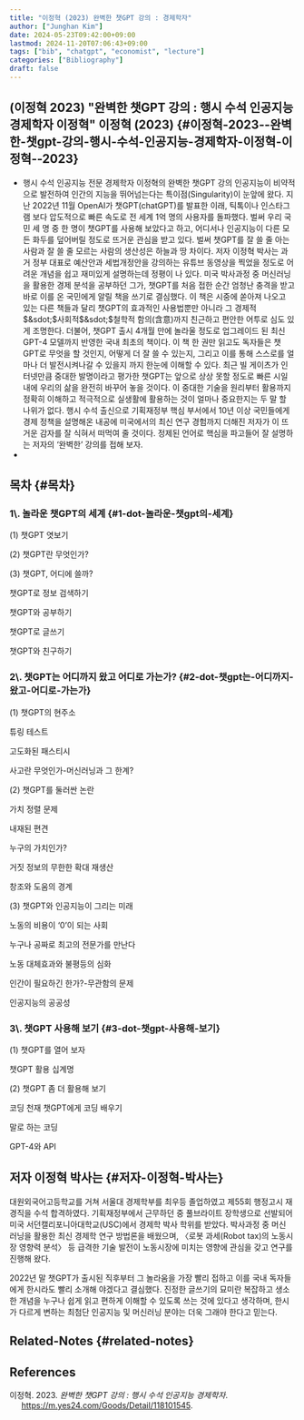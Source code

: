 ```yaml
---
title: "이정혁 (2023) 완벽한 챗GPT 강의 : 경제학자"
author: ["Junghan Kim"]
date: 2024-05-23T09:42:00+09:00
lastmod: 2024-11-20T07:06:43+09:00
tags: ["bib", "chatgpt", "economist", "lecture"]
categories: ["Bibliography"]
draft: false
---
```


## (이정혁 2023) "완벽한 챗GPT 강의 : 행시 수석 인공지능 경제학자 이정혁" 이정혁 (2023) {#이정혁-2023--완벽한-챗gpt-강의-행시-수석-인공지능-경제학자-이정혁-이정혁--2023}

-   행시 수석 인공지능 전문 경제학자 이정혁의 완벽한 챗GPT 강의 인공지능이 비약적으로 발전하여 인간의 지능을 뛰어넘는다는 특이점(Singularity)이 눈앞에 왔다. 지난 2022년 11월 OpenAI가 챗GPT(chatGPT)를 발표한 이래, 틱톡이나 인스타그램 보다 압도적으로 빠른 속도로 전 세계 1억 명의 사용자를 돌파했다. 벌써 우리 국민 세 명 중 한 명이 챗GPT를 사용해 보았다고 하고, 어디서나 인공지능이 다른 모든 화두를 덮어버릴 정도로 뜨거운 관심을 받고 있다. 벌써 챗GPT를 잘 쓸 줄 아는 사람과 잘 쓸 줄 모르는 사람의 생산성은 하늘과 땅 차이다. 저자 이정혁 박사는 과거 정부 대표로 예산안과 세법개정안을 강의하는 유튜브 동영상을 찍었을 정도로 어려운 개념을 쉽고 재미있게 설명하는데 정평이 나 있다. 미국 박사과정 중 머신러닝을 활용한 경제 분석을 공부하던 그가, 챗GPT를 처음 접한 순간 엄청난 충격을 받고 바로 이를 온 국민에게 알릴 책을 쓰기로 결심했다. 이 책은 시중에 쏟아져 나오고 있는 다른 책들과 달리 챗GPT의 효과적인 사용법뿐만 아니라 그 경제적$&sdot;$사회적$&sdot;$철학적 함의(含意)까지 친근하고 편안한 어투로 심도 있게 조명한다. 더불어, 챗GPT 출시 4개월 만에 놀라울 정도로 업그레이드 된 최신 GPT-4 모델까지 반영한 국내 최초의 책이다. 이 책 한 권만 읽고도 독자들은 챗GPT로 무엇을 할 것인지, 어떻게 더 잘 쓸 수 있는지, 그리고 이를 통해 스스로를 얼마나 더 발전시켜나갈 수 있을지 까지 한눈에 이해할 수 있다. 최근 빌 게이츠가 인터넷만큼 중대한 발명이라고 평가한 챗GPT는 앞으로 상상 못할 정도로 빠른 시일 내에 우리의 삶을 완전히 바꾸어 놓을 것이다. 이 중대한 기술을 원리부터 활용까지 정확히 이해하고 적극적으로 실생활에 활용하는 것이 얼마나 중요한지는 두 말 할 나위가 없다. 행시 수석 출신으로 기획재정부 핵심 부서에서 10년 이상 국민들에게 경제 정책을 설명해온 내공에 미국에서의 최신 연구 경험까지 더해진 저자가 이 뜨거운 감자를 잘 식혀서 떠먹여 줄 것이다. 정제된 언어로 핵심을 파고들어 잘 설명하는 저자의 ‘완벽한’ 강의를 접해 보자.
-


## 목차 {#목차}


### 1\\. 놀라운 챗GPT의 세계 {#1-dot-놀라운-챗gpt의-세계}

(1) 챗GPT 엿보기

(2) 챗GPT란 무엇인가?

(3) 챗GPT, 어디에 쓸까?

챗GPT로 정보 검색하기

챗GPT와 공부하기

챗GPT로 글쓰기

챗GPT와 친구하기


### 2\\. 챗GPT는 어디까지 왔고 어디로 가는가? {#2-dot-챗gpt는-어디까지-왔고-어디로-가는가}

(1) 챗GPT의 현주소

튜링 테스트

고도화된 패스티시

사고란 무엇인가-머신러닝과 그 한계?

(2) 챗GPT를 둘러싼 논란

가치 정렬 문제

내재된 편견

누구의 가치인가?

거짓 정보의 무한한 확대 재생산

창조와 도움의 경계

(3) 챗GPT와 인공지능이 그리는 미래

노동의 비용이 ‘0’이 되는 사회

누구나 공짜로 최고의 전문가를 만난다

노동 대체효과와 불평등의 심화

인간이 필요하긴 한가?-무관함의 문제

인공지능의 공공성


### 3\\. 챗GPT 사용해 보기 {#3-dot-챗gpt-사용해-보기}

(1) 챗GPT를 열어 보자

챗GPT 활용 십계명

(2) 챗GPT 좀 더 활용해 보기

코딩 천재 챗GPT에게 코딩 배우기

말로 하는 코딩

GPT-4와 API


## 저자 이정혁 박사는 {#저자-이정혁-박사는}

대원외국어고등학교를 거쳐 서울대 경제학부를 최우등 졸업하였고 제55회 행정고시 재경직을 수석 합격하였다. 기획재정부에서 근무하던 중 풀브라이트 장학생으로 선발되어 미국 서던캘리포니아대학교(USC)에서 경제학 박사 학위를 받았다. 박사과정 중 머신 러닝을 활용한 최신 경제학 연구 방법론을 배웠으며, 〈로봇 과세(Robot tax)의 노동시장 영향력 분석〉 등 급격한 기술 발전이 노동시장에 미치는 영향에 관심을 갖고 연구를 진행해 왔다.

2022년 말 챗GPT가 출시된 직후부터 그 놀라움을 가장 빨리 접하고 이를 국내 독자들에게 한시라도 빨리 소개해 야겠다고 결심했다. 진정한 글쓰기의 묘미란 복잡하고 생소한 개념을 누구나 쉽게 읽고 편하게 이해할 수 있도록 쓰는 것에 있다고 생각하며, 한시가 다르게 변하는 최첨단 인공지능 및 머신러닝 분야는 더욱 그래야 한다고 믿는다.


## Related-Notes {#related-notes}

## References

<style>.csl-entry{text-indent: -1.5em; margin-left: 1.5em;}</style><div class="csl-bib-body">
  <div class="csl-entry">이정혁. 2023. <i>완벽한 챗GPT 강의 : 행시 수석 인공지능 경제학자</i>. <a href="https://m.yes24.com/Goods/Detail/118101545">https://m.yes24.com/Goods/Detail/118101545</a>.</div>
</div>
